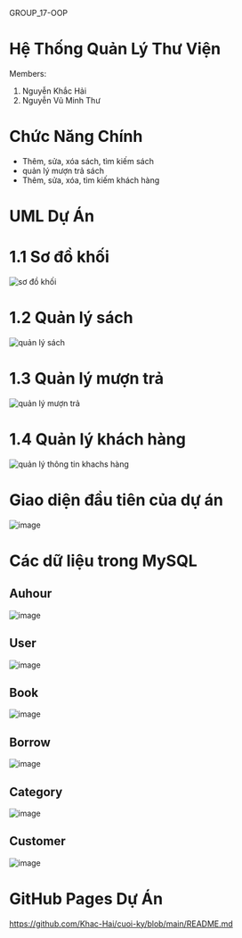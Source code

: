 GROUP_17-OOP
# Hệ Thống Quản Lý Thư Viện

Members:
1. Nguyễn Khắc Hải
2. Nguyễn Vũ Minh Thư

# Chức Năng Chính

+ Thêm, sửa, xóa sách, tìm kiếm sách
+ quản lý mượn trả sách
+ Thêm, sửa, xóa, tìm kiếm khách hàng

# UML Dự Án
# 1.1 Sơ đồ khối
![sơ đồ khối](https://github.com/user-attachments/assets/4308bc62-b598-4e3b-8797-286f30e84450)

# 1.2 Quản lý sách
![quản lý sách](https://github.com/user-attachments/assets/ac963965-fafa-4afd-a328-13319c10e4e8)

# 1.3 Quản lý mượn trả
![quản lý mượn trả](https://github.com/user-attachments/assets/5565c4f6-85fc-4f35-9664-406353b854dd)

# 1.4 Quản lý khách hàng
![quản lý thông tin khachs hàng](https://github.com/user-attachments/assets/eec7e22c-ec91-472a-a9cf-e427e0aaec5c)

# Giao diện đầu tiên của dự án
![image](https://github.com/user-attachments/assets/9be6cb05-4595-4ae8-9744-46bd2ce6cb7d)

# Các dữ liệu trong MySQL
## Auhour
![image](https://github.com/user-attachments/assets/2a019948-2bc0-4fc9-a401-609ab8dddbd8)

## User
![image](https://github.com/user-attachments/assets/bff765f0-3c29-4a82-b1e5-35ba9c8c05a0)

## Book
![image](https://github.com/user-attachments/assets/1188e6cd-95ae-4a41-ba5d-1805922a250e)

## Borrow
![image](https://github.com/user-attachments/assets/9531b39c-e99a-4de9-82b0-357f60d32d72)

## Category
![image](https://github.com/user-attachments/assets/241e99aa-778b-475f-acc6-22b5fc3ed2d4)

## Customer
![image](https://github.com/user-attachments/assets/90ad2bc4-fa47-42d4-8e45-282fcc81e0fe)

# GitHub Pages Dự Án
https://github.com/Khac-Hai/cuoi-ky/blob/main/README.md
